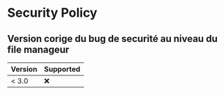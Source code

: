 # Security Policy

## Version corige du bug de securité au niveau du file manageur

| Version | Supported          |
| ------- | ------------------ |
| < 3.0   | :x:                |

